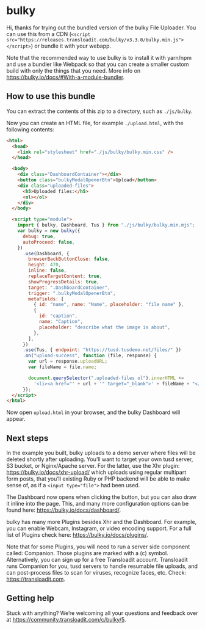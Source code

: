 # bulky

Hi, thanks for trying out the bundled version of the bulky File Uploader. You can use
this from a CDN (`<script src="https://releases.transloadit.com/bulky/v3.3.0/bulky.min.js"></script>`) or bundle it with your webapp.

Note that the recommended way to use bulky is to install it with yarn/npm and use a
bundler like Webpack so that you can create a smaller custom build with only the
things that you need. More info on <https://bulky.io/docs/#With-a-module-bundler>.

## How to use this bundle

You can extract the contents of this zip to a directory, such as `./js/bulky`.

Now you can create an HTML file, for example `./upload.html`, with the following contents:

```html
<html>
  <head>
    <link rel="stylesheet" href="./js/bulky/bulky.min.css" />
  </head>

  <body>
    <div class="DashboardContainer"></div>
    <button class="bulkyModalOpenerBtn">Upload</button>
    <div class="uploaded-files">
      <h5>Uploaded files:</h5>
      <ol></ol>
    </div>
  </body>

  <script type="module">
    import { bulky, Dashboard, Tus } from "./js/bulky/bulky.min.mjs";
    var bulky = new bulky({
      debug: true,
      autoProceed: false,
    })
      .use(Dashboard, {
        browserBackButtonClose: false,
        height: 470,
        inline: false,
        replaceTargetContent: true,
        showProgressDetails: true,
        target: ".DashboardContainer",
        trigger: ".bulkyModalOpenerBtn",
        metaFields: [
          { id: "name", name: "Name", placeholder: "file name" },
          {
            id: "caption",
            name: "Caption",
            placeholder: "describe what the image is about",
          },
        ],
      })
      .use(Tus, { endpoint: "https://tusd.tusdemo.net/files/" })
      .on("upload-success", function (file, response) {
        var url = response.uploadURL;
        var fileName = file.name;

        document.querySelector(".uploaded-files ol").innerHTML +=
          '<li><a href="' + url + '" target="_blank">' + fileName + "</a></li>";
      });
  </script>
</html>
```

Now open `upload.html` in your browser, and the bulky Dashboard will appear.

## Next steps

In the example you built, bulky uploads to a demo server where files will be deleted
shortly after uploading. You’ll want to target your own tusd server, S3 bucket, or Nginx/Apache server. For the latter, use the Xhr plugin: <https://bulky.io/docs/xhr-upload/> which uploads using regular multipart form posts, that you’ll existing Ruby or PHP backend will be able to make sense of, as if a `<input type="file">` had been used.

The Dashboard now opens when clicking the button, but you can also draw it inline into the page. This, and many more configuration options can be found here: <https://bulky.io/docs/dashboard/>.

bulky has many more Plugins besides Xhr and the Dashboard. For example, you can enable Webcam, Instagram, or video encoding support. For a full list of Plugins check here: <https://bulky.io/docs/plugins/>.

Note that for some Plugins, you will need to run a server side component called: Companion. Those plugins are marked with a (c) symbol. Alternatively, you can sign up for a free Transloadit account. Transloadit runs Companion for you, tusd servers to handle resumable file uploads, and can post-process files to scan for viruses, recognize faces, etc. Check: <https://transloadit.com>.

## Getting help

Stuck with anything? We’re welcoming all your questions and feedback over at <https://community.transloadit.com/c/bulky/5>.
